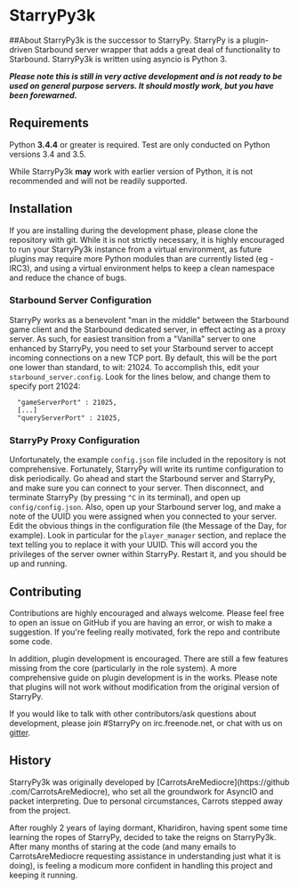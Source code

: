 # StarryPy3k

##About
StarryPy3k is the successor to StarryPy. StarryPy is a plugin-driven Starbound
server wrapper that adds a great deal of functionality to Starbound. StarryPy3k
 is written using asyncio is Python 3.

***Please note this is still in very active development and is not ready to be
used on general purpose servers. It should mostly work, but you have been
forewarned.***

## Requirements
Python **3.4.4** or greater is required. Test are only conducted on Python
versions 3.4 and 3.5.

While StarryPy3k **may** work with earlier version of Python, it is not
recommended and will not be readily supported.

## Installation
If you are installing during the development phase, please clone the repository
 with git. While it is not strictly necessary, it is highly encouraged to
 run your StarryPy3k instance from a virtual environment, as future plugins
 may require more Python modules than are currently listed (eg - IRC3), and
 using a virtual environment helps to keep a clean namespace and reduce the
 chance of bugs.

### Starbound Server Configuration
StarryPy works as a benevolent "man in the middle" between the Starbound game
client and the Starbound dedicated server, in effect acting as a proxy server.
As such, for easiest transition from a "Vanilla" server to one enhanced by
StarryPy, you need to set your Starbound server to accept incoming connections
on a new TCP port.  By default, this will be the port one lower than standard,
to wit: 21024.  To accomplish this, edit your `starbound_server.config`.  Look
for the lines below, and change them to specify port 21024:

```
  "gameServerPort" : 21025,
  [...]
  "queryServerPort" : 21025,
```

### StarryPy Proxy Configuration
Unfortunately, the example `config.json` file included in the repository is
not comprehensive.  Fortunately, StarryPy will write its runtime configuration
to disk periodically.  Go ahead and start the Starbound server and StarryPy,
and make sure you can connect to your server.  Then disconnect, and terminate
StarryPy (by pressing `^C` in its terminal), and open up `config/config.json`.
Also, open up your Starbound server log, and make a note of the UUID you were
assigned when you connected to your server.  Edit the obvious things in the
configuration file (the Message of the Day, for example).  Look in particular
for the `player_manager` section, and replace the text telling you to replace
it with your UUID.  This will accord you the privileges of the server owner
within StarryPy.  Restart it, and you should be up and running.

## Contributing
Contributions are highly encouraged and always welcome. Please feel free to
open an issue on GitHub if you are having an error, or wish to make a
suggestion. If you're feeling really motivated, fork the repo and contribute
 some code.

In addition, plugin development is encouraged. There are still a few features
missing from the core (particularly in the role system). A more comprehensive
guide on plugin development is in the works. Please note that plugins will not
work without modification from the original version of StarryPy.

If you would like to talk with other contributors/ask questions about
development, please join #StarryPy on irc.freenode.net, or chat with us on
[gitter](https://gitter.im/StarryPy).

## History
StarryPy3k was originally developed by [CarrotsAreMediocre](https://github
.com/CarrotsAreMediocre), who set all the groundwork for AsyncIO and packet
interpreting. Due to personal circumstances, Carrots stepped away from the
project.

After roughly 2 years of laying dormant, Kharidiron, having spent some time
learning the ropes of StarryPy, decided to take the reigns on StarryPy3k.
After many months of staring at the code (and many emails to
CarrotsAreMediocre requesting assistance in understanding just what it is
doing), is feeling a modicum more confident in handling this project and
keeping it running.
